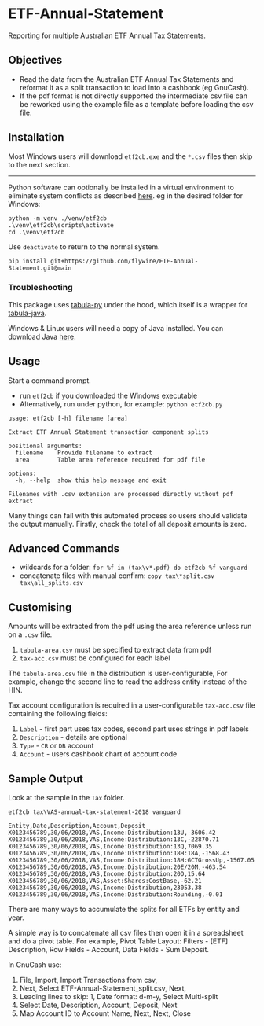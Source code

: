 # ETF-Annual-Statement

Reporting for multiple Australian ETF Annual Tax Statements.

## Objectives

* Read the data from the Australian ETF Annual Tax Statements and reformat it as
a split transaction to load into a cashbook (eg GnuCash).
* If the pdf format is not directly supported the intermediate csv file can be
reworked using the example file as a template before loading the csv file.

## Installation

Most Windows users will download `etf2cb.exe` and the `*.csv` files
then skip to the next section.

---

Python software can optionally be installed in a virtual environment to
eliminate system conflicts as described
[here](https://docs.python.org/3/library/venv.html).
eg in the desired folder for Windows:

```
python -m venv ./venv/etf2cb
.\venv\etf2cb\scripts\activate
cd .\venv\etf2cb
```
Use `deactivate` to return to the normal system.

```
pip install git+https://github.com/flywire/ETF-Annual-Statement.git@main
```

### Troubleshooting

This package uses [tabula-py](https://github.com/chezou/tabula-py) under the
hood, which itself is a wrapper for
[tabula-java](https://github.com/tabulapdf/tabula-java).

Windows & Linux users will need a copy of Java installed. You can download
Java [here](https://www.java.com/download/).

## Usage

Start a command prompt.

* run `etf2cb` if you downloaded the Windows executable
* Alternatively, run under python, for example:
    `python etf2cb.py`

```
usage: etf2cb [-h] filename [area]

Extract ETF Annual Statement transaction component splits

positional arguments:
  filename    Provide filename to extract
  area        Table area reference required for pdf file

options:
  -h, --help  show this help message and exit

Filenames with .csv extension are processed directly without pdf extract
```

Many things can fail with this automated process so users should validate the
output manually.
Firstly, check the total of all deposit amounts is zero.

## Advanced Commands

* wildcards for a folder:
    `for %f in (tax\v*.pdf) do etf2cb %f vanguard`
* concatenate files with manual confirm:
    `copy tax\*split.csv tax\all_splits.csv`

## Customising

Amounts will be extracted from the pdf using the area reference unless run on
a `.csv` file.

1. `tabula-area.csv` must be specified to extract data from pdf
1. `tax-acc.csv` must be configured for each label

The `tabula-area.csv` file in the distribution is user-configurable,
For example,
change the second line to read the address entity instead of the HIN.

Tax account configuration is required in a user-configurable `tax-acc.csv`
file containing the following fields:

1. `Label` - first part uses tax codes, second part uses strings in pdf labels
1. `Description` - details are optional
1. `Type` - `CR` or `DB` account
1. `Account` - users cashbook chart of account code

## Sample Output

Look at the sample in the `Tax` folder.

    etf2cb tax\VAS-annual-tax-statement-2018 vanguard

```csv
Entity,Date,Description,Account,Deposit
X0123456789,30/06/2018,VAS,Income:Distribution:13U,-3606.42
X0123456789,30/06/2018,VAS,Income:Distribution:13C,-22870.71
X0123456789,30/06/2018,VAS,Income:Distribution:13Q,7069.35
X0123456789,30/06/2018,VAS,Income:Distribution:18H:18A,-1568.43
X0123456789,30/06/2018,VAS,Income:Distribution:18H:GCTGrossUp,-1567.05
X0123456789,30/06/2018,VAS,Income:Distribution:20E/20M,-463.54
X0123456789,30/06/2018,VAS,Income:Distribution:20O,15.64
X0123456789,30/06/2018,VAS,Asset:Shares:CostBase,-62.21
X0123456789,30/06/2018,VAS,Income:Distribution,23053.38
X0123456789,30/06/2018,VAS,Income:Distribution:Rounding,-0.01
```

There are many ways to accumulate the splits for all ETFs by entity and year.

A simple way is to concatenate all csv files then open it in a spreadsheet
and do a pivot table.
For example, Pivot Table Layout:
Filters - [ETF] Description, Row Fields - Account, Data Fields - Sum Deposit.

In GnuCash use:
1. File, Import, Import Transactions from csv,
1. Next, Select ETF-Annual-Statement_split.csv, Next,
1. Leading lines to skip: 1, Date format: d-m-y, Select Multi-split
1. Select Date, Description, Account, Deposit, Next
1. Map Account ID to Account Name, Next, Next, Close
